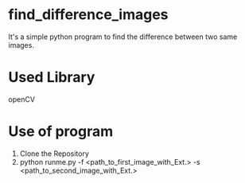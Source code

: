 # find_difference_images
It's a simple python program to find the difference between two same images.

# Used Library
openCV

# Use of program
1) Clone the Repository
2) python runme.py -f <path_to_first_image_with_Ext.> -s <path_to_second_image_with_Ext.>
